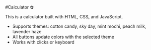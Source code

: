 #Calculator ✿

This is a  calculator built with HTML, CSS, and JavaScript.  

- Supports themes: cotton candy, sky day, mint mochi, peach milk, lavender haze  
- All buttons update colors with the selected theme  
- Works with clicks or keyboard  
